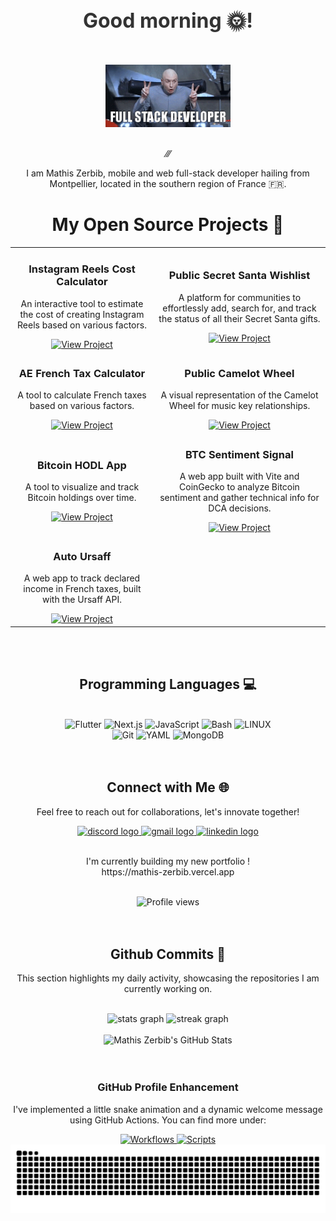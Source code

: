 <div align="center" style="margin: 20px 0;">
 <h2 style="font-size: 2rem; color: #333; margin-bottom: 10px;">Good morning 🌞!</h2>
</div>

<div align="center">
 <br clear="both">

<p> <img height="100" src="https://raw.githubusercontent.com/MathisZerbib/MathisZerbib/main/fullstackdeveloper.gif" alt="funny developper gif"/> </p>
<br clear="both">⁄⁄⁄
    <p>I am Mathis Zerbib, mobile and web full-stack developer hailing from Montpellier, located in the southern region of France 🇫🇷.</p>
</div>
<h1 align="center">My Open Source Projects 🚀</h1>
<table align="center">
  <tr>
    <td align="center">
      <h3>Instagram Reels Cost Calculator</h3>
      <p>An interactive tool to estimate the cost of creating Instagram Reels based on various factors.</p>
      <a href="https://mathiszerbib.github.io/calculateur-reels-instagram/" target="_blank">
        <img src="https://img.shields.io/badge/View_Project-4CAF50?style=for-the-badge&logo=instagram&logoColor=white" alt="View Project"/>
      </a>
    </td>
    <td align="center">
      <h3>Public Secret Santa Wishlist</h3>
      <p>A platform for communities to effortlessly add, search for, and track the status of all their Secret Santa gifts.</p>
      <a href="https://secret-santa-wishlist.vercel.app/" target="_blank">
        <img src="https://img.shields.io/badge/View_Project-FF4500?style=for-the-badge&logo=github&logoColor=white" alt="View Project"/>
      </a>
    </td>
  </tr>
  <tr>
    <td align="center">
      <h3>AE French Tax Calculator</h3>
      <p>A tool to calculate French taxes based on various factors.</p>
      <a href="https://ae-french-tax.vercel.app" target="_blank">
        <img src="https://img.shields.io/badge/View_Project-4CAF50?style=for-the-badge&logo=vercel&logoColor=white" alt="View Project"/>
      </a>
    </td>
    <td align="center">
      <h3>Public Camelot Wheel</h3>
      <p>A visual representation of the Camelot Wheel for music key relationships.</p>
      <a href="https://camelot-wheel-sigma.vercel.app" target="_blank">
        <img src="https://img.shields.io/badge/View_Project-1E90FF?style=for-the-badge&logo=react&logoColor=white" alt="View Project"/>
      </a>
    </td>
  </tr>
  <tr>
    <td align="center">
      <h3>Bitcoin HODL App</h3>
      <p>A tool to visualize and track Bitcoin holdings over time.</p>
      <a href="https://btc-hodl-app.vercel.app/" target="_blank">
        <img src="https://img.shields.io/badge/View_Project-F7931A?style=for-the-badge&logo=bitcoin&logoColor=white" alt="View Project"/>
      </a>
    </td>
    <td align="center">
      <h3>BTC Sentiment Signal</h3>
      <p>A web app built with Vite and CoinGecko to analyze Bitcoin sentiment and gather technical info for DCA decisions.</p>
      <a href="https://btc-sentiment-signal.vercel.app" target="_blank">
        <img src="https://img.shields.io/badge/View_Project-F7931A?style=for-the-badge&logo=bitcoin&logoColor=white" alt="View Project"/>
      </a>
    </td>
  </tr>
  <tr>
    <td align="center">
      <h3>Auto Ursaff</h3>
      <p>A web app to track declared income in French taxes, built with the Ursaff API.</p>
      <a href="https://auto-ursaff.vercel.app/" target="_blank">
        <img src="https://img.shields.io/badge/View_Project-4CAF50?style=for-the-badge&logo=vercel&logoColor=white" alt="View Project"/>
      </a>
    </td>
  </tr>
</table>

<br clear="both">
<br clear="both">

<h2 align="center" class="section-heading">Programming Languages 💻</h2>
<br clear="both">

<div align="center">
  <img src="https://img.shields.io/badge/Flutter-0096D8?style=for-the-badge&logo=flutter&logoColor=blue" alt="Flutter"/>
  <img src="https://img.shields.io/badge/Next.js-0A0A0A?style=for-the-badge&logo=next.js&logoColor=white" alt="Next.js"/>
  <img src="https://img.shields.io/badge/JavaScript-F7DF1E?style=for-the-badge&logo=javascript&logoColor=black" alt="JavaScript"/>
  <img src="https://img.shields.io/badge/Bash-4EAA25?style=for-the-badge&logo=gnu-bash&logoColor=white" alt="Bash"/>
  <img src="https://img.shields.io/badge/LINUX-FFFFFF?style=for-the-badge&logo=linux&logoColor=black" alt="LINUX"/>

 <br clear="both">
  <img src="https://img.shields.io/badge/Git-F05032?style=for-the-badge&logo=git&logoColor=white" alt="Git"/>
  <img src="https://img.shields.io/badge/YAML-0A0A0A?style=for-the-badge&logo=yaml&logoColor=white" alt="YAML"/>
  <img src="https://img.shields.io/badge/MongoDB-47A248?style=for-the-badge&logo=mongodb&logoColor=white" alt="MongoDB"/>
</div>

<br clear="both">
<br clear="both">

<div align="center">
<h2 align="center" class="section-heading">Connect with Me 🌐</h2>

Feel free to reach out for collaborations, let's innovate together! </p>
<div align="center">
  <a href="https://discord.com/users/564153086201823232" target="_blank">
    <img src="https://img.shields.io/static/v1?message=Discord&logo=discord&label=&color=7289DA&logoColor=white&labelColor=&style=for-the-badge" height="35" alt="discord logo" />
  </a>
  <a href="mailto:mathis.zerbib@gmail.com" target="_blank">
    <img src="https://img.shields.io/static/v1?message=Gmail&logo=gmail&label=&color=D14836&logoColor=white&labelColor=&style=for-the-badge" height="35" alt="gmail logo" />
  </a>
  <a href="https://www.linkedin.com/in/mathis-zerbib-55b4a8163/" target="_blank">
    <img src="https://img.shields.io/static/v1?message=LinkedIn&logo=linkedin&label=&color=0077B5&logoColor=white&labelColor=&style=for-the-badge" height="35" alt="linkedin logo" />
  </a>
 <br clear="both">
  <br clear="both">
 <p> 
 I'm currently building my new portfolio ! <br clear="both">
https://mathis-zerbib.vercel.app</p>
<br clear="both">
<img src="https://komarev.com/ghpvc/?username=mathisZerbib&style=for-the-badge" alt="Profile views" />
</div>

<br clear="both">
<br clear="both">

<div align="center">
 
   <h2>Github Commits 🚀</h2>
    <p>This section highlights my daily activity, showcasing the repositories I am currently working on. </p>
<br clear="both">

<div align="center">
<img src="https://github-readme-stats.vercel.app/api?username=MathisZerbib&show_icons=true&include_all_commits=true&count_private=true&disable_animations=false&theme=dracula&locale=en&hide_border=false" height="150" alt="stats graph" />
  
 <img src="https://streak-stats.demolab.com?user=MathisZerbib&locale=en&mode=daily&theme=dracula&hide_border=false&border_radius=5" height="150" alt="streak graph" />
</div>
<br clear="both">

<div align="center">
     <img src="https://github-profile-summary-cards.vercel.app/api/cards/profile-details?username=mathisZerbib&theme=github_dark" alt="Mathis Zerbib's GitHub Stats"/>
</div>

<br clear="both">

<br clear="both">

<div align="center">
   <h3>GitHub Profile Enhancement</h3>
   <p>I've implemented a little snake animation and a dynamic welcome message using GitHub Actions. You can find more under:</p>
   <a href="https://github.com/MathisZerbib/MathisZerbib/tree/main/.github/workflows" target="_blank">
       <img src="https://img.shields.io/badge/Workflows-2088FF?style=for-the-badge&logo=github-actions&logoColor=white" alt="Workflows"/>
   </a>
   <a href="https://github.com/MathisZerbib/MathisZerbib/tree/main/.github/scripts" target="_blank">
       <img src="https://img.shields.io/badge/Scripts-4EAA25?style=for-the-badge&logo=gnu-bash&logoColor=white" alt="Scripts"/>
   </a>

<img src="https://raw.githubusercontent.com/MathisZerbib/MathisZerbib/output/snake.svg" alt="Snake animation"/>
</div>

<!-- skyline start -->
```text

```
<!-- skyline end -->


